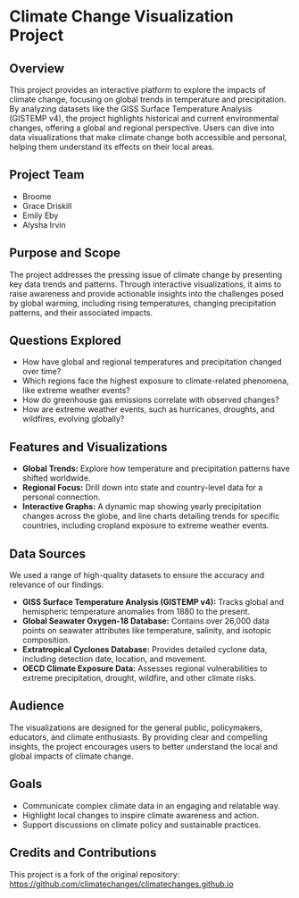 # Climate Change Visualization Project
## Overview
This project provides an interactive platform to explore the impacts of climate change, focusing on global trends in temperature and precipitation. By analyzing datasets like the GISS Surface Temperature Analysis (GISTEMP v4), the project highlights historical and current environmental changes, offering a global and regional perspective. Users can dive into data visualizations that make climate change both accessible and personal, helping them understand its effects on their local areas.

## Project Team
-  Broome
- Grace Driskill
- Emily Eby
- Alysha Irvin

## Purpose and Scope
The project addresses the pressing issue of climate change by presenting key data trends and patterns. Through interactive visualizations, it aims to raise awareness and provide actionable insights into the challenges posed by global warming, including rising temperatures, changing precipitation patterns, and their associated impacts.

## Questions Explored
- How have global and regional temperatures and precipitation changed over time?
- Which regions face the highest exposure to climate-related phenomena, like extreme weather events?
- How do greenhouse gas emissions correlate with observed changes?
- How are extreme weather events, such as hurricanes, droughts, and wildfires, evolving globally?
  
## Features and Visualizations
- **Global Trends:** Explore how temperature and precipitation patterns have shifted worldwide.
- **Regional Focus:** Drill down into state and country-level data for a personal connection.
- **Interactive Graphs:** A dynamic map showing yearly precipitation changes across the globe, and line charts detailing trends for specific countries, including cropland exposure to extreme weather events.

## Data Sources
We used a range of high-quality datasets to ensure the accuracy and relevance of our findings:

- **GISS Surface Temperature Analysis (GISTEMP v4):** Tracks global and hemispheric temperature anomalies from 1880 to the present.
- **Global Seawater Oxygen-18 Database:** Contains over 26,000 data points on seawater attributes like temperature, salinity, and isotopic composition.
- **Extratropical Cyclones Database:** Provides detailed cyclone data, including detection date, location, and movement.
- **OECD Climate Exposure Data:** Assesses regional vulnerabilities to extreme precipitation, drought, wildfire, and other climate risks.

## Audience
The visualizations are designed for the general public, policymakers, educators, and climate enthusiasts. By providing clear and compelling insights, the project encourages users to better understand the local and global impacts of climate change.

## Goals
- Communicate complex climate data in an engaging and relatable way.
- Highlight local changes to inspire climate awareness and action.
- Support discussions on climate policy and sustainable practices.

## Credits and Contributions
This project is a fork of the original repository: https://github.com/climatechanges/climatechanges.github.io

